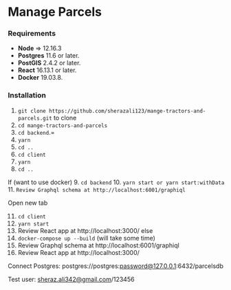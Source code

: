 # Manage Parcels

### Requirements

* **Node** => 12.16.3
* **Postgres** 11.6 or later.
* **PostGIS** 2.4.2 or later. 
* **React** 16.13.1 or later.
* **Docker** 19.03.8.


### Installation

1. `git clone https://github.com/sherazali123/mange-tractors-and-parcels.git` to clone
2. `cd mange-tractors-and-parcels`
3. `cd backend`.=
4. `yarn`
5. `cd ..`
6. `cd client`
7. `yarn`
8. `cd ..`

If (want to use docker)
9. `cd backend`
10. `yarn start or yarn start:withData`
11. `Review Graphql schema at http://localhost:6001/graphiql`

Open new tab

11. `cd client`
12. `yarn start`
13. Review React app at http://localhost:3000/
else
9. `docker-compose up --build` (will take some time)
10. Review Graphql schema at http://localhost:6001/graphiql
11. Review React app at http://localhost:3000/
  
Connect Postgres: postgres://postgres:password@127.0.0.1:6432/parcelsdb
  
Test user: sheraz.ali342@gmail.com/123456
